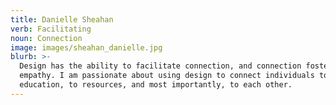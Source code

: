 ```yaml
---
title: Danielle Sheahan
verb: Facilitating
noun: Connection
image: images/sheahan_danielle.jpg
blurb: >-
  Design has the ability to facilitate connection, and connection fosters
  empathy. I am passionate about using design to connect individuals to
  education, to resources, and most importantly, to each other.
---
```

